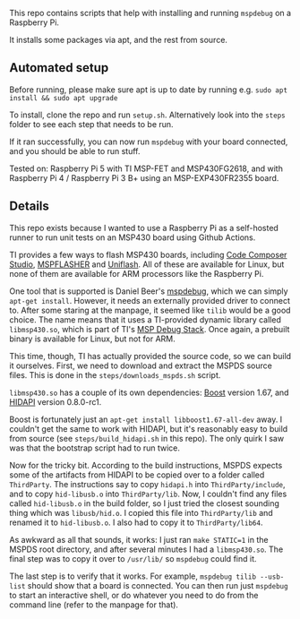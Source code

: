 This repo contains scripts that help with installing and running `mspdebug` on a Raspberry Pi.

It installs some packages via apt, and the rest from source.

## Automated setup

Before running, please make sure apt is up to date by running e.g. `sudo apt install && sudo apt upgrade`

To install, clone the repo and run `setup.sh`. Alternatively look into the `steps` folder to see each step that needs to be run.

If it ran successfully, you can now run `mspdebug` with your board connected, and you should be able to run stuff.

Tested on: Raspberry Pi 5 with TI MSP-FET and MSP430FG2618, and with Raspberry Pi 4 / Raspberry Pi 3 B+ using an MSP-EXP430FR2355 board.

## Details

This repo exists because I wanted to use a Raspberry Pi as a self-hosted runner to run unit tests
on an MSP430 board using Github Actions.

TI provides a few ways to flash MSP430 boards, including [Code Composer Studio][CCS], [MSPFLASHER][MSPFlasher] and [Uniflash][Uniflash]. All of these are available for Linux, but none of them are available for ARM processors like the Raspberry Pi.

One tool that is supported is Daniel Beer's [mspdebug][mspdebug], which we can simply `apt-get install`. However, it needs an externally provided driver to connect to. After some staring at the manpage, it seemed like `tilib` would be a good choice. The name means that it uses a TI-provided dynamic library called `libmsp430.so`, which is part of TI's [MSP Debug Stack][mspds]. Once again, a prebuilt binary is available for Linux, but not for ARM.

This time, though, TI has actually provided the source code, so we can build it ourselves. First, we need to download and extract the MSPDS source files. This is done in the `steps/downloads_mspds.sh` script.

`libmsp430.so` has a couple of its own dependencies: [Boost][boost] version 1.67, and [HIDAPI][hidapi] version 0.8.0-rc1.

Boost is fortunately just an `apt-get install libboost1.67-all-dev` away.
I couldn't get the same to work with HIDAPI, but it's reasonably easy to build from source (see `steps/build_hidapi.sh` in this repo). The only quirk I saw was that the bootstrap script had to run twice.

Now for the tricky bit. According to the build instructions, MSPDS expects some of the artifacts from HIDAPI to be copied over to a folder called `ThirdParty`. The instructions say to copy `hidapi.h` into `ThirdParty/include`, and to copy `hid-libusb.o` into `ThirdParty/lib`. Now, I couldn't find any files called `hid-libusb.o` in the build folder, so I just tried the closest sounding thing which was `libusb/hid.o`. I copied this file into `ThirdParty/lib` and renamed it to `hid-libusb.o`. I also had to copy it to `ThirdParty/lib64`.

As awkward as all that sounds, it works: I just ran `make STATIC=1` in the MSPDS root directory, and after several minutes I had a `libmsp430.so`. The final step was to copy it over to `/usr/lib/` so `mspdebug` could find it.

The last step is to verify that it works. For example, `mspdebug tilib --usb-list` should show that a board is connected. You can then run just `mspdebug` to start an interactive shell, or do whatever you need to do from the command line (refer to the manpage for that).

[CCS]: https://www.ti.com/tool/CCSTUDIO
[MSPFlasher]: https://www.ti.com/tool/MSP430-FLASHER
[Uniflash]: https://www.ti.com/tool/UNIFLASH
[mspdebug]: https://dlbeer.co.nz/mspdebug/
[mspds]: https://www.ti.com/tool/MSPDS
[boost]: https://www.boost.org/
[hidapi]: https://github.com/signal11/hidapi
